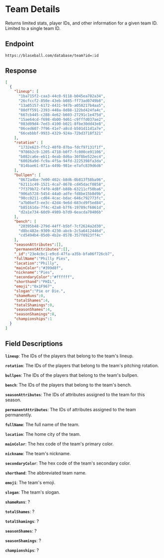 # Team Details

Returns limited stats, player IDs, and other information for a given team ID. Limited to a single team ID.

## Endpoint

`https://blaseball.com/database/team?id=:id`

## Response

```json
[
  {
    "lineup": [
      "1ba715f2-caa3-44c0-9118-b045ea702a34",
      "26cfccf2-850e-43eb-b085-ff73ad0749b8",
      "13a05157-6172-4431-947b-a058217b4aa5",
      "80dff591-2393-448a-8d88-122bd424fa4c",
      "667cb445-c288-4e62-b603-27291c1e475d",
      "15ae64cd-f698-4b00-9d61-c9fffd037ae2",
      "083d09d4-7ed3-4100-b021-8fbe30dd43e8",
      "06ced607-7f96-41e7-a8cd-b501d11d1a7e",
      "66cebbbf-9933-4329-924a-72bd3718f321"
    ],
    "rotation": [
      "1732e623-ffc2-40f0-87ba-fdcf97131f1f",
      "9786b2c9-1205-4718-b0f7-fc000ce91106",
      "b082ca6e-eb11-4eab-8d6a-30f8be522ec4",
      "60026a9d-fc9a-4f5a-94fd-2225398fa3da",
      "814bae61-071a-449b-981e-e7afc839d6d6"
    ],
    "bullpen": [
      "0672a4be-7e00-402c-b8d6-0b813f58ba96",
      "62111c49-1521-4ca7-8678-cd45dacf0858",
      "7f379b72-f4f0-4d8f-b88b-63211cf50ba6",
      "906a5728-5454-44a0-adfe-fd8be15b8d9b",
      "90cc0211-cd04-4cac-bdac-646c792773fc",
      "a7b0bef3-ee3c-42d4-9e6d-683cd9f5ed84",
      "b85161da-7f4c-42a8-b7f6-19789cf6861d",
      "d2a1e734-60d9-4989-b7d9-6eacda70486b"
    ],
    "bench": [
      "20395b48-279d-44ff-b5bf-7cf2624a2d30",
      "d8bc482e-9309-4230-abcb-2c5a6412446d",
      "cd5494b4-05d0-4b2e-8578-357f0923ff4c"
    ],
    "seasonAttributes":[],
    "permanentAttributes":[],
    "_id":"23e4cbc1-e9cd-47fa-a35b-bfa06f726cb7",
    "fullName":"Philly Pies",
    "location":"Philly",
    "mainColor":"#399d8f",
    "nickname":"Pies",
    "secondaryColor":"#ffffff",
    "shorthand":"PHIL",
    "emoji":"0x1F967",
    "slogan":"Pie or Die.",
    "shameRuns":0,
    "totalShames":4,
    "totalShamings":0,
    "seasonShames":4,
    "seasonShamings":8,
    "championships":1
  }
]
```

## Field Descriptions

**`lineup`**: The IDs of the players that belong to the team's lineup.

**`rotation`**: The IDs of the players that belong to the team's pitching rotation.

**`bullpen`**: The IDs of the players that belong to the team's bullpen.

**`bench`**: The IDs of the players that belong to the team's bench.

**`seasonAttributes`**: The IDs of attributes assigned to the team for this season.

**`permanentAttributes`**: The IDs of attributes assigned to the team permanently.

**`fullName`**: The full name of the team.

**`location`**: The home city of the team.

**`mainColor`**: The hex code of the team's primary color.

**`nickname`**: The team's nickname.

**`secondaryColor`**: The hex code of the team's secondary color.

**`shorthand`**: The abbreviated team name.

**`emoji`**: The team's emoji.

**`slogan`**: The team's slogan.

**`shameRuns`**: ?

**`totalShames`**: ?

**`totalShamings`**: ?

**`seasonShames`**: ?

**`seasonShamings`**: ?

**`championships`**: ?